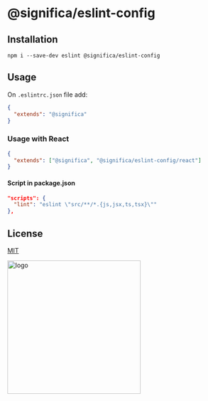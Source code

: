 # @significa/eslint-config

## Installation

`npm i --save-dev eslint @significa/eslint-config`

## Usage

On `.eslintrc.json` file add:

```json
{
  "extends": "@significa"
}
```

### Usage with React

```json
{
  "extends": ["@significa", "@significa/eslint-config/react"]
}
```

#### Script in package.json

```json
"scripts": {
  "lint": "eslint \"src/**/*.{js,jsx,ts,tsx}\""
},
```

## License

[MIT](https://github.com/Significa/significa-style/blob/master/LICENSE)

<a href="https://significa.co"><img src="https://user-images.githubusercontent.com/4838076/70076649-20d29b00-15f7-11ea-9379-e2fa1889a525.png" alt="logo" width="300px"></a>
